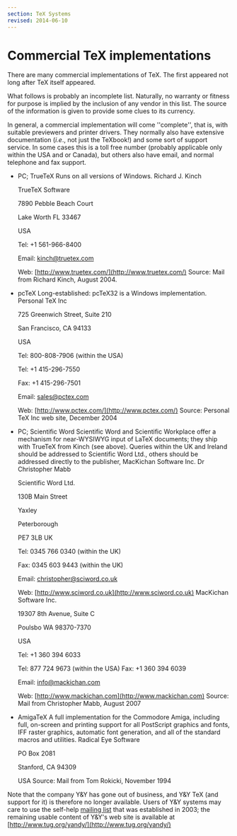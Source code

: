 ```yaml
---
section: TeX Systems
revised: 2014-06-10
---
```

# Commercial TeX implementations

There are many commercial implementations of TeX. The first
appeared not long after TeX itself appeared.

What follows is probably an incomplete list.  Naturally, no warranty or
fitness for purpose is implied by the inclusion of any vendor in this
list.  The source of the information is given to provide some clues to
its currency.

In general, a commercial implementation will come ''complete'', that is,
with suitable previewers and printer drivers.  They normally also have
extensive documentation (_i.e_., not just the TeXbook!) and some
sort of support service.  In some cases this is a toll free number
(probably applicable only within the USA and or Canada), but others
also have email, and normal telephone and fax support.

- PC; TrueTeX Runs on all versions of Windows.
    Richard J. Kinch

    TrueTeX Software

    7890 Pebble Beach Court

    Lake Worth FL 33467

    USA

    Tel: +1 561-966-8400

    Email: <a href="mailto:kinch@truetex.com">kinch@truetex.com</a>

    Web: [http://www.truetex.com/](http://www.truetex.com/)
  Source: Mail from Richard Kinch, August 2004.
- pcTeX Long-established: pcTeX32 is a Windows implementation.
    Personal TeX Inc

    725 Greenwich Street, Suite 210 

    San Francisco, CA 94133

    USA

    Tel: 800-808-7906 (within the USA)

    Tel: +1 415-296-7550

    Fax: +1 415-296-7501

    Email: <a href="mailto:sales@pctex.com">sales@pctex.com</a>

    Web: [http://www.pctex.com/](http://www.pctex.com/)
  Source: Personal TeX Inc web site, December 2004
- PC; Scientific Word Scientific Word and Scientific Workplace
  offer a mechanism for near-WYSIWYG input of LaTeX documents; they
  ship with TrueTeX from Kinch (see above).  Queries within the UK
  and Ireland should be addressed to Scientific Word Ltd., others should be
  addressed directly to the publisher, MacKichan Software Inc.
    Dr Christopher Mabb

    Scientific Word Ltd.

    130B Main Street

    Yaxley

    Peterborough

    PE7 3LB
    UK

    Tel: 0345 766 0340 (within the UK) 

    Fax: 0345 603 9443 (within the UK) 

    Email: <a href="mailto:christopher@sciword.co.uk">christopher@sciword.co.uk</a> 

    Web: [http://www.sciword.co.uk](http://www.sciword.co.uk)
    MacKichan Software Inc.

    19307 8th Avenue, Suite C

    Poulsbo WA 98370-7370

    USA

    Tel: +1 360 394 6033

    Tel: 877 724 9673 (within the USA)
    Fax: +1  360 394 6039

    Email: <a href="mailto:info@mackichan.com">info@mackichan.com</a>

    Web: [http://www.mackichan.com](http://www.mackichan.com)
  Source: Mail from Christopher Mabb, August 2007
- AmigaTeX A full implementation for the Commodore Amiga,
  including full, on-screen and printing support for all PostScript
  graphics and fonts, IFF raster graphics, automatic font generation,
  and all of the standard macros and utilities.
    Radical Eye Software

    PO Box 2081

    Stanford, CA 94309

    USA
  Source: Mail from Tom Rokicki, November 1994

Note that the company Y&Y has gone out of business, and Y&Y
TeX (and support for it) is therefore no longer available.  Users
of Y&Y systems may care to use the self-help
[mailing list](http://tug.org/pipermail/yandytex/)
that was established in 2003; the remaining usable content of
Y&Y's web site is available at
[http://www.tug.org/yandy/](http://www.tug.org/yandy/)

